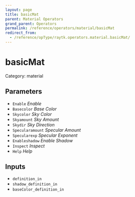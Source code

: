 ```yaml
---
layout: page
title: basicMat
parent: Material Operators
grand_parent: Operators
permalink: /reference/operators/material/basicMat
redirect_from:
  - /reference/opType/raytk.operators.material.basicMat/
---
```


# basicMat

Category: material



## Parameters

* `Enable` *Enable*
* `Basecolor` *Base Color*
* `Skycolor` *Sky Color*
* `Skyamount` *Sky Amount*
* `Skydir` *Sky Direction*
* `Specularamount` *Specular Amount*
* `Specularexp` *Specular Exponent*
* `Enableshadow` *Enable Shadow*
* `Inspect` *Inspect*
* `Help` *Help*

## Inputs

* `definition_in`
* `shadow_definition_in`
* `baseColor_definition_in`